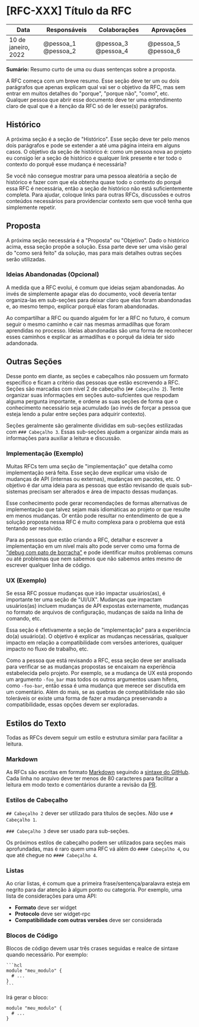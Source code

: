# [RFC-XXX] Título da RFC

| Data                | Responsáveis        | Colaborações        | Aprovações          |
|---------------------|---------------------|---------------------|---------------------|
| 10 de janeiro, 2022 | @pessoa_1 @pessoa_2 | @pessoa_3 @pessoa_4 | @pessoa_5 @pessoa_6 |

**Sumário:** Resumo curto de uma ou duas sentenças sobre a proposta.

A RFC começa com um breve resumo. Esse seção deve ter um ou dois parágrafos que
apenas explicam qual vai ser o objetivo da RFC, mas sem entrar em muitos
detalhes do "porque", "porque não", "como", etc. Qualquer pessoa que abrir esse
documento deve ter uma entendimento claro de qual que é a itenção da RFC só de
ler esse(s) parágrafos.

## Histórico

A próxima seção é a seção de "Histórico". Esse seção deve ter pelo menos dois
parágrafos e pode se extender a até uma página inteira em alguns casos. O
objetivo da seção de histórico é: como um pessoa nova ao projeto eu consigo ler
a seção de histórico e qualquer link presente e ter todo o contexto do porquê
esse mudança é necessária?

Se você não consegue mostrar para uma pessoa aleatória a seção de histórico e
fazer com que ela obtenha quase todo o contexto do porquê essa RFC é
necessária, então a seção de histórico não está suficientemente completa. Para
ajudar, coloque links para outras RFCs, discussões e outros conteúdos
necessários para providenciar contexto sem que você tenha que simplemente
repetir.

## Proposta

A próxima seção necessária é a "Proposta" ou "Objetivo". Dado o histórico
acima, essa seção propõe a solução. Essa parte deve ser uma visão geral do
"como será feito" da solução, mas para mais detalhes outras seções serão
utilizadas.

### Ideias Abandonadas (Opcional)

A medida que a RFC evolui, é comum que ideias sejam abandonadas. Ao invés de
simplemente apagar elas do documento, você deveria tentar organiza-las em
sub-seções para deixar claro que elas foram abandonadas e, ao mesmo tempo,
explicar porquê elas foram abandonadas.

Ao compartilhar a RFC ou quando alguém for ler a RFC no futuro, é comum seguir
o mesmo caminho e cair nas mesmas armadilhas que foram aprendidas no processo.
Ideias abandonadas são uma forma de reconhecer esses caminhos e explicar as
armadilhas e o porquê da ideia ter sido adandonada.

## Outras Seções

Desse ponto em diante, as seções e cabeçalhos não possuem um formato específico
e ficam a critério das pessoas que estão escrevendo a RFC. Seções são marcadas
com nível 2 de cabeçalho (`## Cabeçalho 2`). Tente organizar suas informações
em seções auto-sufcientes que respodam alguma pergunta importante, e ordene as
suas seções de forma que o conhecimento necessário seja acumulado (ao invés de
forçar a pessoa que esteja lendo a pular entre seções para adquirir contexto).

Seções geralmente são geralmente divididas em sub-seções estilizadas com
`### Cabeçalho 3`. Essas sub-seções ajudam a organizar ainda mais as
informações para auxiliar a leitura e discussão.

### Implementação (Exemplo)

Muitas RFCs tem uma seção de "implementação" que detalha como implementação
será feita. Esse seção deve explicar uma visão de mudanças de API (internas ou
externas), mudanças em pacotes, etc. O objetivo é dar uma ideia para as pessoas
que estão revisando de quais sub-sistemas precisam ser alterados e área de
impacto dessas mudanças.

Esse conhecimento pode gerar recomendações de formas alternativas de
implementação que talvez sejam mais idiomáticas ao projeto or que resulte em
menos mudanças. Or então pode resultar no entendimento de que a solução
proposta nessa RFC é muito complexa para o problema que está tentando ser
resolvido.

Para as pessoas que estão criando a RFC, detalhar e escrever a implementação em
um nível mais alto pode server como uma forma de
["debug com pato de borracha"][wiki_pato] e pode identificar muitos problemas
comuns ou até problemas que nem sabemos que não sabemos antes mesmo de escrever
qualquer linha de código.

### UX (Exemplo)

Se essa RFC possue mudanças que irão impactar usuários(as), é importante ter
uma seção de "UI/UX". Mudanças que impactam usuários(as) incluem mudanças de
API expostas externamente, mudanças no formato de arquivos de configuração,
mudanças de saída na linha de comando, etc.

Essa seção é efetivamente a seção de "implementação" para a experiência do(a)
usuário(a). O objetivo é explicar as mudanças necessárias, qualquer impacto em
relação a compatibilidade com versões anteriores, qualquer impacto no fluxo de
trabalho, etc.

Como a pessoa que está revisando a RFC, essa seção deve ser analisada para
verificar se as mudanças propostas se encaixam na experiência estabelecida pelo
projeto. Por exemplo, se a mudança de UX está propondo um argumento `-foo_bar`
mas todos os outros argumentos usam hífens, como `-foo-bar`, então essa é uma
mudança que merece ser discutida em um comentário. Além do mais, se as quebras
de compatibilidade não são toleráveis or existe uma forma de fazer a mudança
preservando a compatibilidade, essas opções devem ser exploradas.

## Estilos do Texto

Todas as RFCs devem seguir um estilo e estrutura similar para facilitar a
leitura.

### Markdown

As RFCs são escritas em formato [Markdown][md] seguindo a
[sintaxe do GitHub][gh_md]. Cada linha no arquivo deve ter menos de 80
caracteres para facilitar a leitura em modo texto e comentários durante a
revisão da [PR][glossario_pr].

### Estilos de Cabeçalho

`## Cabeçalho 2` dever ser utilizado para títulos de seções. _Não_ use
`# Cabeçalho 1`.

`### Cabeçalho 3` deve ser usado para sub-seções.

Os próximos estilos de cabeçalho podem ser utilizados para seções mais
aprofundadas, mas é raro quem uma RFC vá além do `#### Cabeçalho 4`, ou que até
chegue no `#### Cabeçalho 4`.

### Listas

Ao criar listas, é comum que a primeira frase/sentença/paralavra esteja em
negrito para dar atenção à algum ponto ou categoria. Por exemplo, uma lista de
considerações para uma API:

- **Formato** deve ser widget
- **Protocolo** deve ser widget-rpc
- **Compatibilidade com outras versões** deve ser considerada

### Blocos de Código

Blocos de código devem usar três crases seguidas e realce de sintaxe quando
necessário. Por exemplo:

    ```hcl
    module "meu_modulo" {
      # ...
    }
    ```

Irá gerar o bloco:

```hcl
module "meu_modulo" {
  # ...
}
```

[wiki_pato]: https://pt.wikipedia.org/wiki/Debug_com_Pato_de_Borracha
[gh_md]: https://docs.github.com/pt/get-started/writing-on-github/getting-started-with-writing-and-formatting-on-github/basic-writing-and-formatting-syntax
[glossario_pr]: https://github.com/mentoriaiac/glossario#pull-request
[md]: https://pt.wikipedia.org/wiki/Markdown
